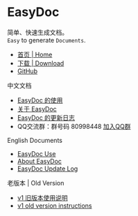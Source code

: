 # EasyDoc

简单、快速生成文档。  
`Easy` to generate `Documents`.  

- [首页 | Home](/)
- [下载 | Download](/download)
- [GitHub](https://github.com/wuyumin/easydoc)

中文文档

- [EasyDoc 的使用](/zh-cn)
- [关于 EasyDoc](/zh-cn/info.html)
- [EasyDoc 的更新日志](/zh-cn/log.html)
- QQ交流群：群号码 80998448 [加入QQ群](https://shang.qq.com/wpa/qunwpa?idkey=e8c0258f779fa73a7d503871d2ff0f8da5698233b79f4e29836471a1d7491494)

English Documents

- [EasyDoc Use](/en)
- [About EasyDoc](/en/info.html)
- [EasyDoc Update Log](/en/log.html)

老版本 | Old Version

- [v1 旧版本使用说明](/v1/zh-cn)
- [v1 old version instructions](/v1/en)
